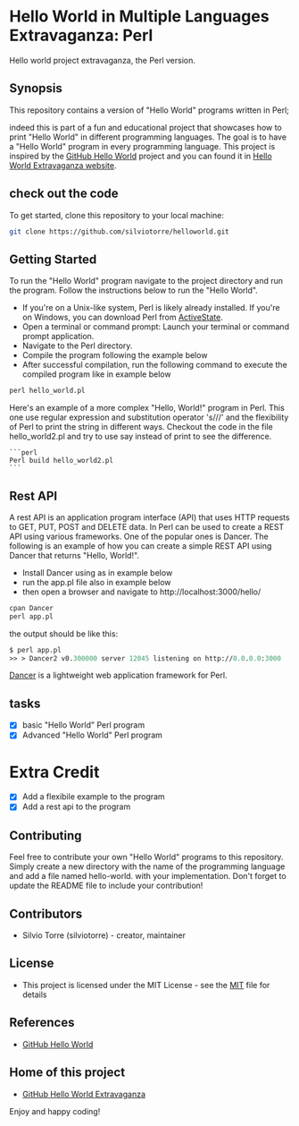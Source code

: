 # Hello World in Multiple Languages Extravaganza: Perl
Hello world project extravaganza, the Perl version.
## Synopsis
This repository contains a version of "Hello World" programs written in Perl;

indeed this is part of a fun and educational project that showcases how to print "Hello World" in different programming languages. The goal is to have a "Hello World" program in every programming language. This project is inspired by the [GitHub Hello World](https://docs.github.com/en/get-started/quickstart/hello-world) project and you can found it in [Hello World Extravaganza website](https://silviotorre.github.io/helloworld/).
 
## check out the code
To get started, clone this repository to your local machine:
```bash
git clone https://github.com/silviotorre/helloworld.git
```
## Getting Started
To run the "Hello World" program navigate to the project directory and run the program. Follow the instructions below to run the "Hello World".


- If you're on a Unix-like system, Perl is likely already installed. If you're on Windows, you can download Perl from [ActiveState](https://www.activestate.com/products/perl/).
- Open a terminal or command prompt: Launch your terminal or command prompt application.
- Navigate to the Perl directory.
- Compile the program following the example below
- After successful compilation, run the following command to execute the compiled program like in example below

```perl
perl hello_world.pl 
```
Here's an example of a more complex "Hello, World!" program in Perl. This one use regular expression and substitution operator 's///' and the flexibility of Perl to print the string in different ways. Checkout the code in the file hello_world2.pl and try to use say instead of print to see the difference.
    
    ```perl
    Perl build hello_world2.pl
    ```
## Rest API
A rest API is an application program interface (API) that uses HTTP requests to GET, PUT, POST and DELETE data.
In Perl can be used to create a REST API using various frameworks. One of the popular ones is Dancer. The following is an example of how you can create a simple REST API using Dancer that returns "Hello, World!".
- Install Dancer using as in example below
- run the app.pl file also in example below
- then open a browser and navigate to http://localhost:3000/hello/

```perl
cpan Dancer
perl app.pl
```
the output should be like this:
```perl
$ perl app.pl
>> > Dancer2 v0.300000 server 12045 listening on http://0.0.0.0:3000
```
[Dancer](https://perldancer.org/) is a lightweight web application framework for Perl.



## tasks
- [x]  basic "Hello World"  Perl program
- [x]  Advanced "Hello World" Perl program

# Extra Credit
- [x] Add a flexibile example to the program
- [x] Add a rest api to the program

## Contributing
Feel free to contribute your own "Hello World" programs to this repository. Simply create a new directory with the name of the programming language and add a file named hello-world.<extension> with your implementation. Don't forget to update the README file to include your contribution!

## Contributors
- Silvio Torre (silviotorre)  - creator, maintainer

## License
- This project is licensed under the MIT License - see the [MIT](https://choosealicense.com/licenses/mit/) file for details

## References
- [GitHub Hello World](https://docs.github.com/en/get-started/quickstart/hello-world)

## Home of this project
- [GitHub Hello World Extravaganza](https://github.com/silviotorre/helloworld/)

Enjoy and happy coding!